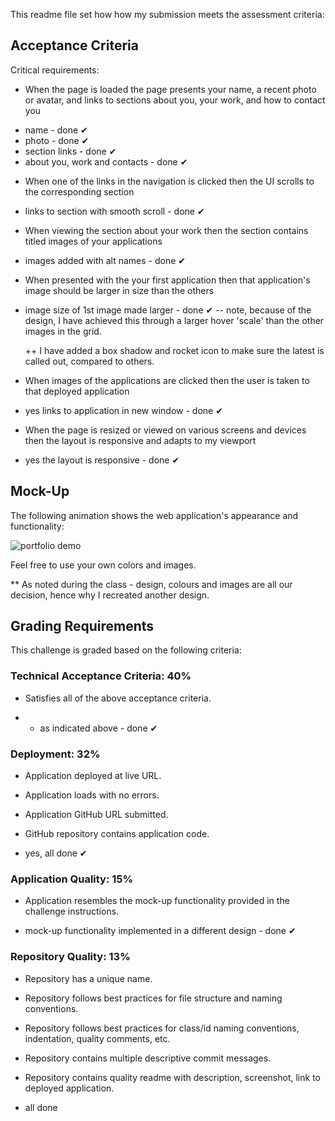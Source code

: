 This readme file set how how my submission meets the assessment criteria:

## Acceptance Criteria

Critical requirements:

- When the page is loaded the page presents your name, a recent photo or avatar, and links to sections about you, your work, and how to contact you

* name - done ✔︎
* photo - done ✔︎
* section links - done ✔︎
* about you, work and contacts - done ✔︎

- When one of the links in the navigation is clicked then the UI scrolls to the corresponding section

* links to section with smooth scroll - done ✔︎

- When viewing the section about your work then the section contains titled images of your applications

* images added with alt names - done ✔︎

- When presented with the your first application then that application's image should be larger in size than the others

* image size of 1st image made larger - done ✔︎
  -- note, because of the design, I have achieved this through a larger hover 'scale' than the other images in the grid.

  ++ I have added a box shadow and rocket icon to make sure the latest is called out, compared to others.

- When images of the applications are clicked then the user is taken to that deployed application

* yes links to application in new window - done ✔︎

- When the page is resized or viewed on various screens and devices then the layout is responsive and adapts to my viewport

* yes the layout is responsive - done ✔︎

## Mock-Up

The following animation shows the web application's appearance and functionality:

![portfolio demo](./images/01-css-challenge-demo.gif)

Feel free to use your own colors and images.

\*\* As noted during the class - design, colours and images are all our decision, hence why I recreated another design.

## Grading Requirements

This challenge is graded based on the following criteria:

### Technical Acceptance Criteria: 40%

- Satisfies all of the above acceptance criteria.

* - as indicated above - done ✔︎

### Deployment: 32%

- Application deployed at live URL.

- Application loads with no errors.

- Application GitHub URL submitted.

- GitHub repository contains application code.

* yes, all done ✔︎

### Application Quality: 15%

- Application resembles the mock-up functionality provided in the challenge instructions.

* mock-up functionality implemented in a different design - done ✔︎

### Repository Quality: 13%

- Repository has a unique name.

- Repository follows best practices for file structure and naming conventions.

- Repository follows best practices for class/id naming conventions, indentation, quality comments, etc.

- Repository contains multiple descriptive commit messages.

- Repository contains quality readme with description, screenshot, link to deployed application.

* all done
